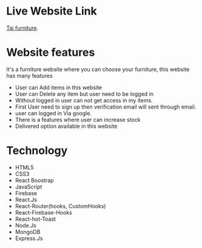 # Live Website Link

[Taj furniture](https://taj-furniture-c54c0.web.app/).

# Website features

It's a furniture website where you can choose your furniture, this website has many features

* User can Add items in this website
* User can Delete any item but user need to be logged in
* Without logged in  user can not get access in my items.
* First User need to sign up then verification email will sent through email.
* user can logged in Via google.
* There is a features where user can increase stock
* Delivered option available in this website

# Technology

* HTML5
* CSS3
* React Boostrap
* JavaScript
* Firebase
* React.Js
* React-Router(hooks, CustomHooks)
* React-Firebase-Hooks
* React-hot-Toast
* Node.Js
* MongoDB
* Express.Js




